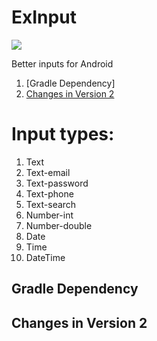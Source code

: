 # ExInput

[![](https://jitpack.io/v/inlacou/ExInput.svg)](https://jitpack.io/#inlacou/ExInput)

Better inputs for Android

1. [Gradle Dependency]
2. [Changes in Version 2](#changes-in-version-2)

# Input types:

1. Text
2. Text-email
3. Text-password
4. Text-phone
5. Text-search
6. Number-int
7. Number-double
8. Date
9. Time
10. DateTime

## Gradle Dependency

## Changes in Version 2
